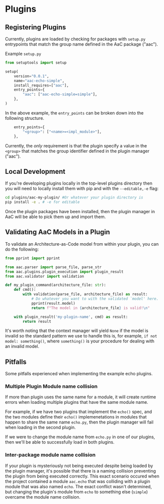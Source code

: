 # Plugins

## Registering Plugins
Currently, plugins are loaded by checking for packages with `setup.py` entrypoints that match the group name defined in the AaC package ("aac").

Example `setup.py`
```python
from setuptools import setup

setup(
    version="0.0.1",
    name="aac-echo-simple",
    install_requires=["aac"],
    entry_points={
        "aac": ["aac-echo-simple=simple"],
    },
)
```

In the above example, the `entry_points` can be broken down into the following structure.
```python
    entry_points={
        "<group>": ["<name>=<impl_module>"],
    },
```

Currently, the _only_ requirement is that the plugin specify a value in the `<group>` that matches the group identifier defined in the plugin manager ("aac").

## Local Development
If you're developing plugins locally in the top-level plugins directory then you will need to locally install them with pip and with the `--editable,-e` flag:
```bash
cd plugins/aac-my-plugin/ #Or whatever your plugin directory is
pip install -e . # -e for editable
```
Once the plugin packages have been installed, then the plugin manager in AaC will be able to pick them up and import them.

## Validating AaC Models in a Plugin

To validate an Architecture-as-Code model from within your plugin, you can do the following:

```python
from pprint import pprint

from aac.parser import parse_file, parse_str
from aac.plugins.plugin_execution import plugin_result
from aac.validator import validation

def my_plugin_command(architecture_file: str):
    def cmd():
        with validation(parse_file, architecture_file) as result:
            # Do whatever you want to with the validated `model' here.
            pprint(result.model)
            return f"The model in {architecture_file} is valid!\n"

    with plugin_result('my-plugin-name', cmd) as result:
        return result
```

It's worth noting that the context manager will yield `None` if the model is invalid so the standard pattern we use to handle this is, for example, `if not model: something()`, where `something()` is your procedure for dealing with an invalid model.

## Pitfalls
Some pitfalls experienced when implementing the example echo plugins.

### Multiple Plugin Module name collision
If more than plugin uses the same name for a module, it will create runtime errors when loading multiple plugins that have the same module name.

For example, if we have two plugins that implement the `echo()` spec, and the two modules define their `echo()` implemenetations in modules that happen to share the same name `echo.py`, then the plugin manager will fail when loading in the second plugin.

If we were to change the module name from `echo.py` in one of our plugins, then we'll be able to successfully load in both plugins.

### Inter-package module name collision
If your plugin is mysteriously not being executed despite being loaded by the plugin manager, it's possible that there is a naming collision preventing the plugin from being executed correctly. This exact scenario occured when the project contained a module `aac.echo` that was colliding with a plugin module that was also named `echo`. The exact conflict wasn't determined, but changing the plugin's module from `echo` to something else (`simple`) overcame the module name collision.